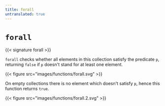 ```yaml
---
title: forall
untranslated: true
---
```


# `forall`

{{< signature forall >}}

`forall` checks whether all elements in this collection satisfy the predicate `p`, returning `false` if `p` doesn't stand for at least one element.

{{< figure src="images/functions/forall.svg" >}}

On empty collections there is no element which doesn't satisfy `p`, hence this function returns `true`.

{{< figure src="images/functions/forall.2.svg" >}}
